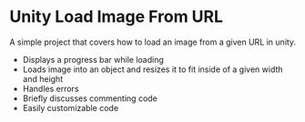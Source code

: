 # Unity Load Image From URL

A simple project that covers how to load an image from a given URL in unity.

* Displays a progress bar while loading
* Loads image into an object and resizes it to fit inside of a given width and height
* Handles errors
* Briefly discusses commenting code 
* Easily customizable code